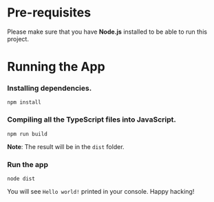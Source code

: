 # Pre-requisites
Please make sure that you have **Node.js** installed to be able to run this project.

# Running the App
### Installing dependencies.

```
npm install
```
### Compiling all the TypeScript files into JavaScript.
```
npm run build
```
**Note**: The result will be in the `dist` folder.


### Run the app
```
node dist
```
You will see `Hello world!` printed in your console. Happy hacking!
